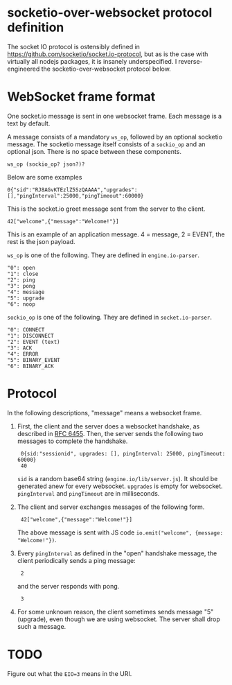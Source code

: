# socketio-over-websocket protocol definition

The socket IO protocol is ostensibly defined in
https://github.com/socketio/socket.io-protocol, but as is the case with
virtually all nodejs packages, it is insanely underspecified.  I
reverse-engineered the socketio-over-websocket protocol below.

# WebSocket frame format

One socket.io message is sent in one websocket frame. Each message is a text by
default.

A message consists of a mandatory `ws_op`, followed by an optional socketio
message. The socketio message itself consists of a `sockio_op` and an optional
json. There is no space between these components.

    ws_op (sockio_op? json?)?

Below are some examples

    0{"sid":"RJ8AGvKTEzlZ5SzQAAAA","upgrades":[],"pingInterval":25000,"pingTimeout":60000}

This is the socket.io greet message sent from the server to the client.

    42["welcome",{"message":"Welcome!"}]

This is an example of an application message. 4 = message, 2 = EVENT, the rest is the json payload.

`ws_op` is one of the following. They are defined in `engine.io-parser`.

    "0": open
    "1": close
    "2": ping
    "3": pong
    "4": message
    "5": upgrade
    "6": noop

`sockio_op` is one of the following. They are defined in `socket.io-parser`.

    "0": CONNECT
    "1": DISCONNECT
    "2": EVENT (text)
    "3": ACK
    "4": ERROR
    "5": BINARY_EVENT
    "6": BINARY_ACK

# Protocol

In the following descriptions, "message" means a websocket frame.

1. First, the client and the server does a websocket handshake, as described
   in [RFC 6455](https://tools.ietf.org/html/rfc6455). Then, the server sends
   the following two messages to complete the handshake.

        0{sid:"sessionid", upgrades: [], pingInterval: 25000, pingTimeout: 60000}
        40

    `sid` is a random base64 string (`engine.io/lib/server.js`). It should be
    generated anew for every websocket.  `upgrades` is empty for websocket.
    `pingInterval` and `pingTimeout` are in milliseconds.

2. The client and server exchanges messages of the following form.

        42["welcome",{"message":"Welcome!"}]

   The above message is sent with JS code `io.emit("welcome", {message: "Welcome!"})`.

3. Every `pingInterval` as defined in the "open" handshake message, the client
   periodically sends a ping message:

        2

   and the server responds with pong.

        3

4. For some unknown reason, the client sometimes sends message "5" (upgrade),
   even though we are using websocket. The server shall drop such a message.

# TODO


Figure out what the `EIO=3` means in the URI.
